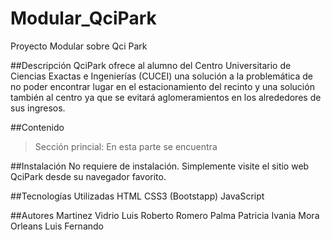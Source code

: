 # Modular_QciPark
Proyecto Modular sobre Qci Park

##Descripción 
QciPark ofrece al alumno del Centro Universitario de Ciencias Exactas e Ingenierías (CUCEI) una solución a la problemática de no poder encontrar lugar en el estacionamiento del recinto y una solución también al centro ya que se evitará aglomeramientos en los alrededores de sus ingresos.

##Contenido
>Sección princial: En esta parte se encuentra 

##Instalación 
No requiere de instalación. Simplemente visite el sitio web QciPark desde su navegador favorito. 

##Tecnologías Utilizadas 
HTML
CSS3 (Bootstapp)
JavaScript

##Autores
Martinez Vidrio Luis Roberto
Romero Palma Patricia Ivania
Mora Orleans Luis Fernando
